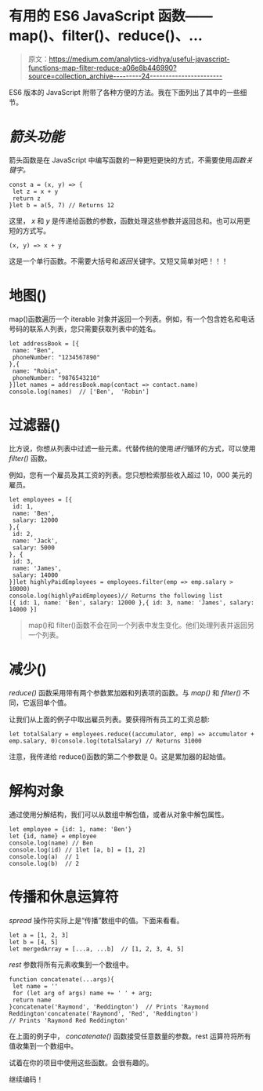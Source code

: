 # 有用的 ES6 JavaScript 函数——map()、filter()、reduce()、…

> 原文：<https://medium.com/analytics-vidhya/useful-javascript-functions-map-filter-reduce-a06e8b446990?source=collection_archive---------24----------------------->

ES6 版本的 JavaScript 附带了各种方便的方法。我在下面列出了其中的一些细节。

# *箭头功能*

箭头函数是在 JavaScript 中编写函数的一种更短更快的方式，不需要使用*函数关键字。*

```
const a = (x, y) => {
 let z = x + y
 return z
}let b = a(5, 7) // Returns 12
```

这里， *x* 和 *y* 是传递给函数的参数，函数处理这些参数并返回总和。也可以用更短的方式写。

```
(x, y) => x + y
```

这是一个单行函数。不需要大括号和*返回*关键字。又短又简单对吧！！！

# 地图()

map()函数遍历一个 iterable 对象并返回一个列表。例如，有一个包含姓名和电话号码的联系人列表，您只需要获取列表中的姓名。

```
let addressBook = [{
 name: "Ben",
 phoneNumber: "1234567890"
},{
 name: "Robin",
 phoneNumber: "9876543210"
}]let names = addressBook.map(contact => contact.name)
console.log(names)  // ['Ben',  'Robin']
```

# 过滤器()

比方说，你想从列表中过滤一些元素。代替传统的使用*进行*循环的方式，可以使用 *filter()* 函数。

例如，您有一个雇员及其工资的列表。您只想检索那些收入超过 10，000 美元的雇员。

```
let employees = [{
 id: 1,
 name: 'Ben',
 salary: 12000
},{
 id: 2,
 name: 'Jack',
 salary: 5000
}, {
 id: 3,
 name: 'James',
 salary: 14000
}]let highlyPaidEmployees = employees.filter(emp => emp.salary > 10000)
console.log(highlyPaidEmployees)// Returns the following list
[{ id: 1, name: 'Ben', salary: 12000 },{ id: 3, name: 'James', salary: 14000 }]
```

> map()和 filter()函数不会在同一个列表中发生变化。他们处理列表并返回另一个列表。

# 减少()

*reduce()* 函数采用带有两个参数累加器和列表项的函数。与 *map()* 和 *filter()* 不同，它返回单个值。

让我们从上面的例子中取出雇员列表。要获得所有员工的工资总额:

```
let totalSalary = employees.reduce((accumulator, emp) => accumulator + emp.salary, 0)console.log(totalSalary) // Returns 31000
```

注意，我传递给 reduce()函数的第二个参数是 0。这是累加器的起始值。

# 解构对象

通过使用分解结构，我们可以从数组中解包值，或者从对象中解包属性。

```
let employee = {id: 1, name: 'Ben'}
let {id, name} = employee
console.log(name) // Ben
console.log(id) // 1let [a, b] = [1, 2]
console.log(a)  // 1
console.log(b)  // 2
```

# 传播和休息运算符

*spread* 操作符实际上是“传播”数组中的值。下面来看看。

```
let a = [1, 2, 3]
let b = [4, 5]
let mergedArray = [...a, ...b]  // [1, 2, 3, 4, 5]
```

*rest* 参数将所有元素收集到一个数组中。

```
function concatenate(...args){
 let name = ''
 for (let arg of args) name += ' ' + arg;
 return name
}concatenate('Raymond', 'Reddington')  // Prints 'Raymond Reddington'concatenate('Raymond', 'Red', 'Reddington')
// Prints 'Raymond Red Reddington'
```

在上面的例子中， *concatenate()* 函数接受任意数量的参数。rest 运算符将所有值收集到一个数组中。

试着在你的项目中使用这些函数。会很有趣的。

继续编码！